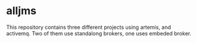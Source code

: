 # alljms
This repository contains three different projects using artemis, and activemq. Two of them use standalong brokers, one uses embeded broker.
